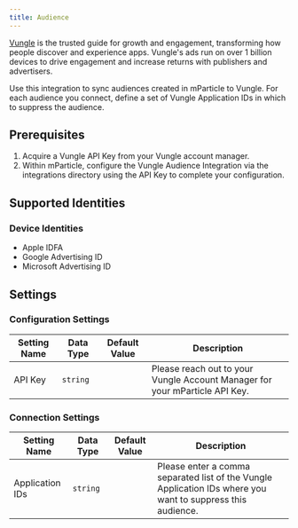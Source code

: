 ```yaml
---
title: Audience
---
```


[Vungle](https://www.vungle.com/) is the trusted guide for growth and engagement, transforming how people discover and experience apps. Vungle's ads run on over 1 billion devices to drive engagement and increase returns with publishers and advertisers.

Use this integration to sync audiences created in mParticle to Vungle. For each audience you connect, define a set of Vungle Application IDs in which to suppress the audience.

## Prerequisites

1. Acquire a Vungle API Key from your Vungle account manager.
2. Within mParticle, configure the Vungle Audience Integration via the integrations directory using the API Key to complete your configuration.

<!-- For additional information, see Vungle's [audience]() documentation. -->
## Supported Identities

### Device Identities

* Apple IDFA
* Google Advertising ID
* Microsoft Advertising ID

## Settings

### Configuration Settings

Setting Name | Data Type | Default Value | Description
|---|---|---|---
| API Key | `string` | <unset> | Please reach out to your Vungle Account Manager for your mParticle API Key.

### Connection Settings

Setting Name | Data Type | Default Value | Description
|---|---|---|---
| Application IDs | `string` | <unset> | Please enter a comma separated list of the Vungle Application IDs where you want to suppress this audience.